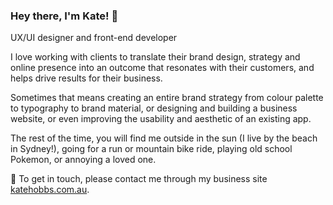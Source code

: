 ### Hey there, I'm Kate! 👋

UX/UI designer and front-end developer

I love working with clients to translate their brand design, strategy and online presence into an outcome that resonates with their customers, and helps drive results for their business.

Sometimes that means creating an entire brand strategy from colour palette to typography to brand material, or designing and building a business website, or even improving the usability and aesthetic of an existing app.

The rest of the time, you will find me outside in the sun (I live by the beach in Sydney!), going for a run or mountain bike ride, playing old school Pokemon, or annoying a loved one.

💬 To get in touch, please contact me through my business site [katehobbs.com.au](katehobbs.com.au).
